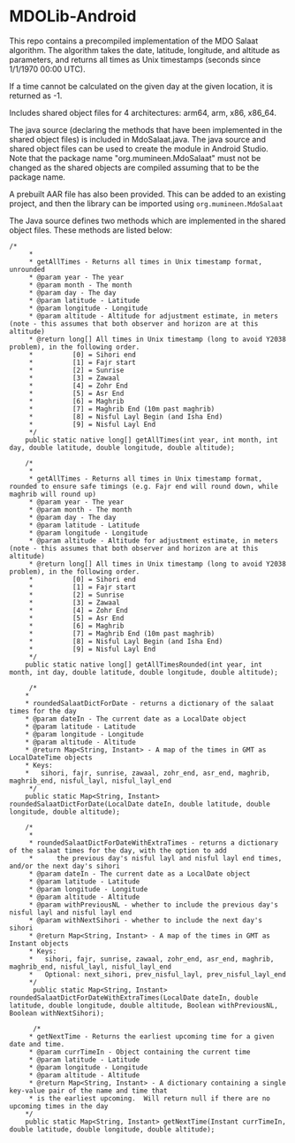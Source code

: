 # MDOLib-Android

This repo contains a precompiled implementation of the MDO Salaat algorithm.  The algorithm takes the date, latitude, longitude, and altitude as parameters, and returns all times as Unix timestamps (seconds since 1/1/1970 00:00 UTC).

If a time cannot be calculated on the given day at the given location, it is returned as -1.

Includes shared object files for 4 architectures: arm64, arm, x86, x86_64. 

The java source (declaring the methods that have been implemented in the shared object files) is included in MdoSalaat.java.  The java source and shared object files can be used to create the module in Android Studio.  Note that the package name "org.mumineen.MdoSalaat" must not be changed as the shared objects are compiled assuming that to be the package name.

A prebuilt AAR file has also been provided.  This can be added to an existing project, and then the library can be imported using `org.mumineen.MdoSalaat`


The Java source defines two methods which are implemented in the shared object files.  These methods are listed below:
```
/*
     *
     * getAllTimes - Returns all times in Unix timestamp format, unrounded
     * @param year - The year
     * @param month - The month
     * @param day - The day
     * @param latitude - Latitude
     * @param longitude - Longitude
     * @param altitude - Altitude for adjustment estimate, in meters (note - this assumes that both observer and horizon are at this altitude)
     * @return long[] All times in Unix timestamp (long to avoid Y2038 problem), in the following order.
     *          [0] = Sihori end
     *          [1] = Fajr start
     *          [2] = Sunrise
     *          [3] = Zawaal
     *          [4] = Zohr End
     *          [5] = Asr End
     *          [6] = Maghrib
     *          [7] = Maghrib End (10m past maghrib)
     *          [8] = Nisful Layl Begin (and Isha End)
     *          [9] = Nisful Layl End
     */
    public static native long[] getAllTimes(int year, int month, int day, double latitude, double longitude, double altitude);

    /*
     *
     * getAllTimes - Returns all times in Unix timestamp format, rounded to ensure safe timings (e.g. Fajr end will round down, while maghrib will round up)
     * @param year - The year
     * @param month - The month
     * @param day - The day
     * @param latitude - Latitude
     * @param longitude - Longitude
     * @param altitude - Altitude for adjustment estimate, in meters (note - this assumes that both observer and horizon are at this altitude)
     * @return long[] All times in Unix timestamp (long to avoid Y2038 problem), in the following order.
     *          [0] = Sihori end
     *          [1] = Fajr start
     *          [2] = Sunrise
     *          [3] = Zawaal
     *          [4] = Zohr End
     *          [5] = Asr End
     *          [6] = Maghrib
     *          [7] = Maghrib End (10m past maghrib)
     *          [8] = Nisful Layl Begin (and Isha End)
     *          [9] = Nisful Layl End
     */
    public static native long[] getAllTimesRounded(int year, int month, int day, double latitude, double longitude, double altitude);
    
     /*
    *
    * roundedSalaatDictForDate - returns a dictionary of the salaat times for the day
    * @param dateIn - The current date as a LocalDate object
    * @param latitude - Latitude
    * @param longitude - Longitude
    * @param altitude - Altitude
    * @return Map<String, Instant> - A map of the times in GMT as LocalDateTime objects
    * Keys:
    *   sihori, fajr, sunrise, zawaal, zohr_end, asr_end, maghrib, maghrib_end, nisful_layl, nisful_layl_end
     */
    public static Map<String, Instant> roundedSalaatDictForDate(LocalDate dateIn, double latitude, double longitude, double altitude);
    
    /*
     *
     * roundedSalaatDictForDateWithExtraTimes - returns a dictionary of the salaat times for the day, with the option to add
     *      the previous day's nisful layl and nisful layl end times, and/or the next day's sihori
     * @param dateIn - The current date as a LocalDate object
     * @param latitude - Latitude
     * @param longitude - Longitude
     * @param altitude - Altitude
     * @param withPreviousNL - whether to include the previous day's nisful layl and nisful layl end
     * @param withNextSihori - whether to include the next day's sihori
     * @return Map<String, Instant> - A map of the times in GMT as Instant objects
     * Keys:
     *   sihori, fajr, sunrise, zawaal, zohr_end, asr_end, maghrib, maghrib_end, nisful_layl, nisful_layl_end
     *   Optional: next_sihori, prev_nisful_layl, prev_nisful_layl_end
     */
      public static Map<String, Instant> roundedSalaatDictForDateWithExtraTimes(LocalDate dateIn, double latitude, double longitude, double altitude, Boolean withPreviousNL, Boolean withNextSihori);
      
      /*
     * getNextTime - Returns the earliest upcoming time for a given date and time.
     * @param currTimeIn - Object containing the current time
     * @param latitude - Latitude
     * @param longitude - Longitude
     * @param altitude - Altitude
     * @return Map<String, Instant> - A dictionary containing a single key-value pair of the name and time that
     * is the earliest upcoming.  Will return null if there are no upcoming times in the day
    */
    public static Map<String, Instant> getNextTime(Instant currTimeIn, double latitude, double longitude, double altitude);
```
